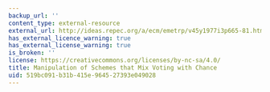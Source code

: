 ```yaml
---
backup_url: ''
content_type: external-resource
external_url: http://ideas.repec.org/a/ecm/emetrp/v45y1977i3p665-81.html
has_external_licence_warning: true
has_external_license_warning: true
is_broken: ''
license: https://creativecommons.org/licenses/by-nc-sa/4.0/
title: Manipulation of Schemes that Mix Voting with Chance
uid: 519bc091-b31b-415e-9645-27393e049028
---
```

